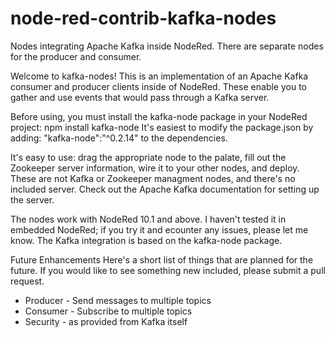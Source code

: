 # node-red-contrib-kafka-nodes
Nodes integrating Apache Kafka inside NodeRed.  There are separate nodes for the producer and consumer.

Welcome to kafka-nodes!  This is an implementation of an Apache Kafka consumer and producer clients inside of NodeRed.  These enable you to gather and use events that would pass through a Kafka server.

Before using, you must install the kafka-node package in your NodeRed project:
  npm install kafka-node
It's easiest to modify the package.json by adding: "kafka-node":"^0.2.14" to the dependencies.

It's easy to use: drag the appropriate node to the palate, fill out the Zookeeper server information, wire it to your other nodes, and deploy.  These are not Kafka or Zookeeper managment nodes, and there's no included server.  Check out the Apache Kafka documentation for setting up the server.

The nodes work with NodeRed 10.1 and above.  I haven't tested it in embedded NodeRed; if you try it and ecounter any issues, please let me know.  The Kafka integration is based on the kafka-node package.

Future Enhancements
Here's a short list of things that are planned for the future.  If you would like to see something new included, please submit a pull request.
  + Producer - Send messages to multiple topics
  + Consumer - Subscribe to multiple topics
  + Security - as provided from Kafka itself
